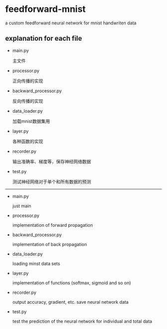 # feedforward-mnist

a custom feedforward neural network for mnist handwriten data

## explanation for each file

- main.py

  主文件

- processor.py

  正向传播的实现

- backward_processor.py

  反向传播的实现

- data_loader.py

  加载mnist数据集用

- layer.py

  各种函数的实现

- recorder.py

  输出准确率、梯度等，保存神经网络数据

- test.py

  测试神经网络对于单个和所有数据的预测

-----

- main.py

  just main

- processor.py

  implementation of forward propagation

- backward_processor.py

  implementation of back propagation

- data_loader.py

  loading minst data sets

- layer.py

  implementation of functions (softmax, sigmoid and so on)

- recorder.py

  output accuracy, gradient, etc.
  save neural network data

- test.py

  test the prediction of the neural network for individual and total data
